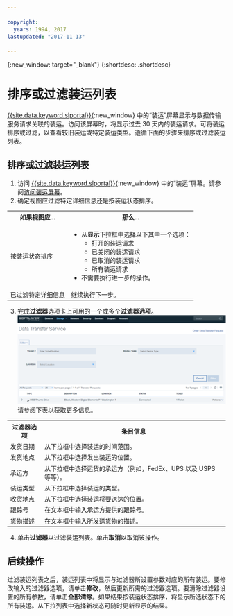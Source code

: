 ```yaml
---

copyright:
  years: 1994, 2017
lastupdated: "2017-11-13"

---
```

{:new_window: target="_blank"}
{:shortdesc: .shortdesc}

# 排序或过滤装运列表

[{{site.data.keyword.slportal}}](https://control.softlayer.com/){:new_window} 中的“装运”屏幕显示与数据传输服务请求关联的装运。访问该屏幕时，将显示过去 30 天内的装运请求。可将装运排序或过滤，以查看较旧装运或特定装运类型。遵循下面的步骤来排序或过滤装运列表。

## 排序或过滤装运列表

1. 访问 [{{site.data.keyword.slportal}}](https://control.softlayer.com/){:new_window} 中的“装运”屏幕。请参阅[访问装运屏幕](index.html)。
2. 确定视图应过滤特定详细信息还是按装运状态排序。

<table><tbody><tr><th>如果视图应...</th><th>那么...</th></tr><tr><td>按装运状态排序</td><td><ul><li>从<strong>显示</strong>下拉框中选择以下其中一个选项：<ul><li>打开的装运请求</li><li>已关闭的装运请求</li><li>已取消的装运请求</li><li>所有装运请求<br> </li></ul></li><li>不需要执行进一步的操作。</li></ul></td></tr><tr><td>已过滤特定详细信息</td><td>继续执行下一步。</td></tr></tbody></table>

3. 完成**过滤器**选项卡上可用的一个或多个**过滤器选项**。![DTS 装运屏幕](/images/DTSShipmentScreen.PNG) <br/> 请参阅下表以获取更多信息。

<table><tbody><tr><th>过滤器选项</th><th>条目信息</th></tr><tr><td>发货日期</td><td>从下拉框中选择装运的时间范围。</td></tr><tr><td>发货地点</td><td>从下拉框中选择发出装运的位置。</td></tr><tr><td>承运方</td><td>从下拉框中选择运货的承运方（例如，FedEx、UPS 以及 USPS 等等）。</td></tr><tr><td>装运类型</td><td>从下拉框中选择装运的类型。</td></tr><tr><td>收货地点</td><td>从下拉框中选择装运将要送达的位置。</td></tr><tr><td>跟踪号</td><td>在文本框中输入承运方提供的跟踪号。</td></tr><tr><td>货物描述</td><td>在文本框中输入所发送货物的描述。</td></tr></tbody></table>

4. 单击**过滤器**以过滤装运列表。单击**取消**以取消该操作。

## 后续操作

过滤装运列表之后，装运列表中将显示与过滤器所设置参数对应的所有装运。要修改输入的过滤器选项，请单击**修改**，然后更新所需的过滤器选项。要清除过滤器设置的所有参数，请单击**全部清除**。如果结果按装运状态排序，将显示所选状态下的所有装运。从下拉列表中选择新状态可随时更新显示的结果。
